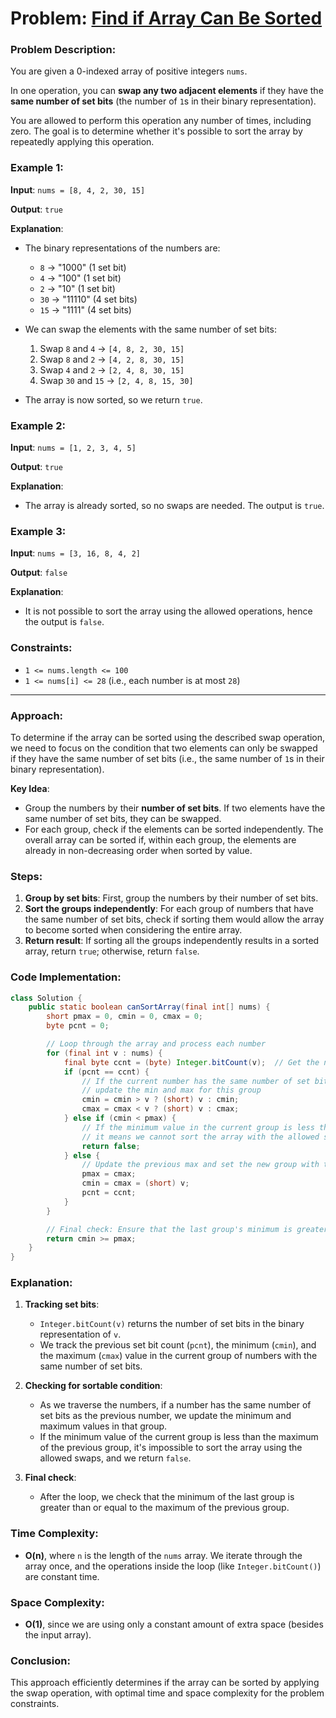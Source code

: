 # Problem: [Find if Array Can Be Sorted](https://leetcode.com/problems/find-if-array-can-be-sorted/description/?envType=daily-question&envId=2024-11-06)

### Problem Description:
You are given a 0-indexed array of positive integers `nums`.

In one operation, you can **swap any two adjacent elements** if they have the **same number of set bits** (the number of `1`s in their binary representation).

You are allowed to perform this operation any number of times, including zero. The goal is to determine whether it's possible to sort the array by repeatedly applying this operation.

### Example 1:

**Input**: `nums = [8, 4, 2, 30, 15]`

**Output**: `true`

**Explanation**:
- The binary representations of the numbers are:
  - `8` → "1000" (1 set bit)
  - `4` → "100" (1 set bit)
  - `2` → "10" (1 set bit)
  - `30` → "11110" (4 set bits)
  - `15` → "1111" (4 set bits)

- We can swap the elements with the same number of set bits:
  1. Swap `8` and `4` → `[4, 8, 2, 30, 15]`
  2. Swap `8` and `2` → `[4, 2, 8, 30, 15]`
  3. Swap `4` and `2` → `[2, 4, 8, 30, 15]`
  4. Swap `30` and `15` → `[2, 4, 8, 15, 30]`
  
- The array is now sorted, so we return `true`.

### Example 2:

**Input**: `nums = [1, 2, 3, 4, 5]`

**Output**: `true`

**Explanation**:
- The array is already sorted, so no swaps are needed. The output is `true`.

### Example 3:

**Input**: `nums = [3, 16, 8, 4, 2]`

**Output**: `false`

**Explanation**:
- It is not possible to sort the array using the allowed operations, hence the output is `false`.

### Constraints:
- `1 <= nums.length <= 100`
- `1 <= nums[i] <= 28` (i.e., each number is at most `28`)

---

### Approach:

To determine if the array can be sorted using the described swap operation, we need to focus on the condition that two elements can only be swapped if they have the same number of set bits (i.e., the same number of `1`s in their binary representation). 

**Key Idea**:
- Group the numbers by their **number of set bits**. If two elements have the same number of set bits, they can be swapped.
- For each group, check if the elements can be sorted independently. The overall array can be sorted if, within each group, the elements are already in non-decreasing order when sorted by value.

### Steps:
1. **Group by set bits**: First, group the numbers by their number of set bits.
2. **Sort the groups independently**: For each group of numbers that have the same number of set bits, check if sorting them would allow the array to become sorted when considering the entire array.
3. **Return result**: If sorting all the groups independently results in a sorted array, return `true`; otherwise, return `false`.

### Code Implementation:

```java
class Solution {
    public static boolean canSortArray(final int[] nums) {
        short pmax = 0, cmin = 0, cmax = 0;
        byte pcnt = 0;

        // Loop through the array and process each number
        for (final int v : nums) {
            final byte ccnt = (byte) Integer.bitCount(v);  // Get the number of set bits of v
            if (pcnt == ccnt) {
                // If the current number has the same number of set bits as the previous one, 
                // update the min and max for this group
                cmin = cmin > v ? (short) v : cmin;
                cmax = cmax < v ? (short) v : cmax;
            } else if (cmin < pmax) {
                // If the minimum value in the current group is less than the maximum of the previous group,
                // it means we cannot sort the array with the allowed swaps
                return false;
            } else {
                // Update the previous max and set the new group with the current value
                pmax = cmax;
                cmin = cmax = (short) v;
                pcnt = ccnt;
            }
        }

        // Final check: Ensure that the last group's minimum is greater than or equal to the previous max
        return cmin >= pmax;
    }
}
```

### Explanation:

1. **Tracking set bits**:
   - `Integer.bitCount(v)` returns the number of set bits in the binary representation of `v`.
   - We track the previous set bit count (`pcnt`), the minimum (`cmin`), and the maximum (`cmax`) value in the current group of numbers with the same number of set bits.

2. **Checking for sortable condition**:
   - As we traverse the numbers, if a number has the same number of set bits as the previous number, we update the minimum and maximum values in that group.
   - If the minimum value of the current group is less than the maximum of the previous group, it's impossible to sort the array using the allowed swaps, and we return `false`.

3. **Final check**:
   - After the loop, we check that the minimum of the last group is greater than or equal to the maximum of the previous group.

### Time Complexity:
- **O(n)**, where `n` is the length of the `nums` array. We iterate through the array once, and the operations inside the loop (like `Integer.bitCount()`) are constant time.

### Space Complexity:
- **O(1)**, since we are using only a constant amount of extra space (besides the input array).

### Conclusion:
This approach efficiently determines if the array can be sorted by applying the swap operation, with optimal time and space complexity for the problem constraints.
